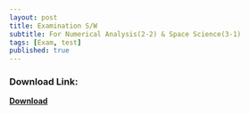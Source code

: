 ```yaml
---
layout: post
title: Examination S/W
subtitle: For Numerical Analysis(2-2) & Space Science(3-1)
tags: [Exam, test]
published: true
---
```


### Download Link:  
**[Download](https://www.dropbox.com/s/lmntyxmj3gsa1cu/ExamWindow_Setup.exe?dl=1)**
